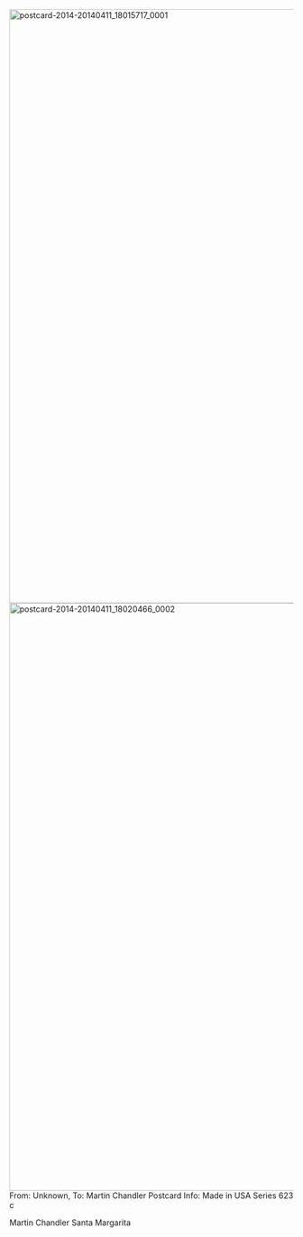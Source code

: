 <html><body><a href="http://107.170.91.122/wp-content/uploads/2014/04/postcard-2014-20140411_18015717_0001.jpg"><img class="alignnone size-full wp-image-143" src="http://107.170.91.122/wp-content/uploads/2014/04/postcard-2014-20140411_18015717_0001.jpg" alt="postcard-2014-20140411_18015717_0001" width="1539" height="1053"></a> <a href="http://107.170.91.122/wp-content/uploads/2014/04/postcard-2014-20140411_18020466_0002.jpg"><img class="alignnone size-full wp-image-144" src="http://107.170.91.122/wp-content/uploads/2014/04/postcard-2014-20140411_18020466_0002.jpg" alt="postcard-2014-20140411_18020466_0002" width="1555" height="1042"></a>From: Unknown, To: Martin Chandler
Postcard Info: Made in USA Series 623 c

Martin Chandler
Santa Margarita

 </body></html>